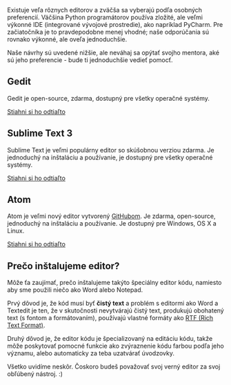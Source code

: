 Existuje veľa rôznych editorov a zväčša sa vyberajú podľa osobných preferencií. Väčšina Python programátorov používa zložité, ale veľmi výkonné IDE (integrované vývojové prostredie), ako napríklad PyCharm. Pre začiatočníka je to pravdepodobne menej vhodné; naše odporúčania sú rovnako výkonné, ale oveľa jednoduchšie.

Naše návrhy sú uvedené nižšie, ale neváhaj sa opýtať svojho mentora, aké sú jeho preferencie - bude ti jednoduchšie vedieť pomocť.

## Gedit

Gedit je open-source, zdarma, dostupný pre všetky operačné systémy.

[Stiahni si ho odtiaľto](https://wiki.gnome.org/Apps/Gedit#Download)

## Sublime Text 3

Sublime Text je veľmi populárny editor so skúšobnou verziou zdarma. Je jednoduchý na inštaláciu a používanie, je dostupný pre všetky operačné systémy.

[Stiahni si ho odtiaľto](https://www.sublimetext.com/3)

## Atom

Atom je veľmi nový editor vytvorený [GitHubom](https://github.com/). Je zdarma, open-source, jednoduchý na inštaláciu a používanie. Je dostupný pre Windows, OS X a Linux.

[Stiahni si ho odtiaľto](https://atom.io/)

## Prečo inštalujeme editor?

Môže ťa zaujímať, prečo inštalujeme takýto špeciálny editor kódu, namiesto aby sme použili niečo ako Word alebo Notepad.

Prvý dôvod je, že kód musí byť **čistý text** a problém s editormi ako Word a Textedit je ten, že v skutočnosti nevytvárajú čistý text, produkujú obohatený text (s fontom a formátovaním), používajú vlastné formáty ako [RTF (Rich Text Format)](https://en.wikipedia.org/wiki/Rich_Text_Format).

Druhý dôvod je, že editor kódu je špecializovaný na editáciu kódu, takže môže poskytovať pomocné funkcie ako zvýraznenie kódu farbou podľa jeho významu, alebo automaticky za teba uzatvárať úvodzovky.

Všetko uvidíme neskôr. Čoskoro budeš považovať svoj verný editor za svoj obľúbený nástroj. :)